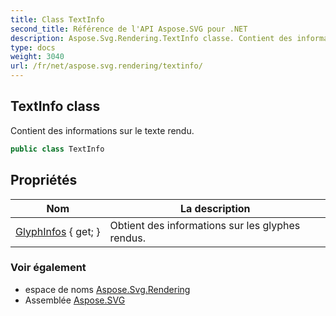 ```yaml
---
title: Class TextInfo
second_title: Référence de l'API Aspose.SVG pour .NET
description: Aspose.Svg.Rendering.TextInfo classe. Contient des informations sur le texte rendu.
type: docs
weight: 3040
url: /fr/net/aspose.svg.rendering/textinfo/
---
```

## TextInfo class

Contient des informations sur le texte rendu.

```csharp
public class TextInfo
```

## Propriétés

| Nom | La description |
| --- | --- |
| [GlyphInfos](../../aspose.svg.rendering/textinfo/glyphinfos/) { get; } | Obtient des informations sur les glyphes rendus. |

### Voir également

* espace de noms [Aspose.Svg.Rendering](../../aspose.svg.rendering/)
* Assemblée [Aspose.SVG](../../)


